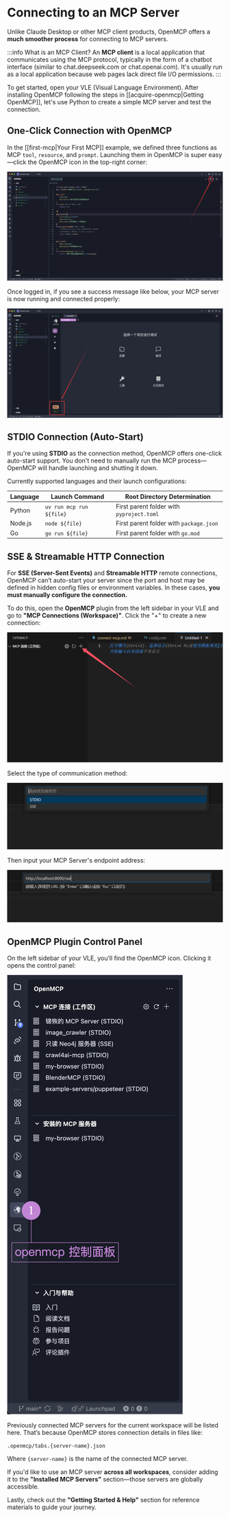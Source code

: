 # Connecting to an MCP Server

Unlike Claude Desktop or other MCP client products, OpenMCP offers a **much smoother process** for connecting to MCP servers.

:::info What is an MCP Client?
An **MCP client** is a local application that communicates using the MCP protocol, typically in the form of a chatbot interface (similar to chat.deepseek.com or chat.openai.com). It's usually run as a local application because web pages lack direct file I/O permissions.
:::

To get started, open your VLE (Visual Language Environment). After installing OpenMCP following the steps in [[acquire-openmcp|Getting OpenMCP]], let's use Python to create a simple MCP server and test the connection.

## One-Click Connection with OpenMCP

In the [[first-mcp|Your First MCP]] example, we defined three functions as MCP `tool`, `resource`, and `prompt`. Launching them in OpenMCP is super easy—click the OpenMCP icon in the top-right corner:

![](./images/connect-simple.png)

Once logged in, if you see a success message like below, your MCP server is now running and connected properly:

![](./images/connect-success.png)

## STDIO Connection (Auto-Start)

If you're using **STDIO** as the connection method, OpenMCP offers one-click auto-start support. You don't need to manually run the MCP process—OpenMCP will handle launching and shutting it down.

Currently supported languages and their launch configurations:

| Language | Launch Command           | Root Directory Determination              |
| -------- | ------------------------ | ----------------------------------------- |
| Python   | `uv run mcp run ${file}` | First parent folder with `pyproject.toml` |
| Node.js  | `node ${file}`           | First parent folder with `package.json`   |
| Go       | `go run ${file}`         | First parent folder with `go.mod`         |

## SSE & Streamable HTTP Connection

For **SSE (Server-Sent Events)** and **Streamable HTTP** remote connections, OpenMCP can’t auto-start your server since the port and host may be defined in hidden config files or environment variables. In these cases, **you must manually configure the connection.**

To do this, open the **OpenMCP** plugin from the left sidebar in your VLE and go to **"MCP Connections (Workspace)"**. Click the "+" to create a new connection:

![](./images/add-connection.png)

Select the type of communication method:

![](./images/select-server-type.png)

Then input your MCP Server's endpoint address:

![](./images/connect-sse.png)

## OpenMCP Plugin Control Panel

On the left sidebar of your VLE, you’ll find the OpenMCP icon. Clicking it opens the control panel:

![](./images/openmcp-control-panel.png)

Previously connected MCP servers for the current workspace will be listed here. That’s because OpenMCP stores connection details in files like:

```
.openmcp/tabs.{server-name}.json
```

Where `{server-name}` is the name of the connected MCP server.

If you'd like to use an MCP server **across all workspaces**, consider adding it to the **"Installed MCP Servers"** section—those servers are globally accessible.

Lastly, check out the **"Getting Started & Help"** section for reference materials to guide your journey.

